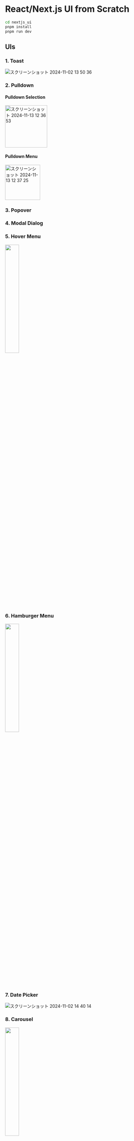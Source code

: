 # React/Next.js UI from Scratch

``` bash
cd nextjs_ui
pnpm install
pnpm run dev
```

## UIs

### 1. Toast

![スクリーンショット 2024-11-02 13 50 36](https://github.com/user-attachments/assets/0176383a-5948-4559-936e-493a16f4179e)

### 2. Pulldown

#### Pulldown Selection

<img width="137" alt="スクリーンショット 2024-11-13 12 36 53" src="https://github.com/user-attachments/assets/b905f247-c957-4225-9c6e-b620671bcf55">

#### Pulldown Menu

<img width="114" alt="スクリーンショット 2024-11-13 12 37 25" src="https://github.com/user-attachments/assets/6494d01f-a5d8-430f-893d-dc0ab4c89641">

### 3. Popover

### 4. Modal Dialog

### 5. Hover Menu

<img src="https://github.com/user-attachments/assets/965b4d75-4d81-4489-9011-e275be345b5e" width="30%">

### 6. Hamburger Menu

<img src="https://github.com/user-attachments/assets/aacae1a6-e16b-4637-98bf-588a151449a6" width="30%">

### 7. Date Picker

![スクリーンショット 2024-11-02 14 40 14](https://github.com/user-attachments/assets/c5f8b059-3211-46d9-b20b-05ed9b255815)

### 8. Carousel

<img src="https://github.com/user-attachments/assets/8d2de738-2a15-42c0-baae-7cb5e4911236" width="30%">

### 9. Alert Dialog

![スクリーンショット 2024-11-02 14 03 54](https://github.com/user-attachments/assets/8a95a1b1-82e5-43b4-893e-d3ec50b4b952)

### 10. Accordion

![スクリーンショット 2024-10-30 16 49 50](https://github.com/user-attachments/assets/e867e89d-858f-42e1-abf9-e204a5f87a73)

## References

* Toast
    * [React Custom Toast Notification Component from Scratch](https://medium.com/@henev/react-custom-toast-notification-component-from-scratch-adccd1c452b8)
    * [Toast Notification Service purely in ReactJS and TailwindCSS](https://medium.com/@constgenius/toast-notification-service-purely-in-reactjs-and-tailwindcss-build-toast-notification-service-325818f522a2)
    * [Can I Create A Complete Toast Notification Library?](https://www.youtube.com/watch?v=HhpbzPMCKDc&t=672s)
* Popover
    * [Mastering Popovers: Building an Accessible Popover Component in React with Just HTML](https://medium.com/@iambharathpadhu/mastering-popovers-building-an-accessible-popover-component-in-react-with-just-html-a6e95c0be2fb)
    * [How to Handle Outside Clicks in React with TypeScript](https://dev.to/rashed_iqbal/how-to-handle-outside-clicks-in-react-with-typescript-4lmc)
* Date Picker
    * [Build a Date Picker in 15mins Using Javascript/React from Scratch](https://medium.com/swlh/build-a-date-picker-in-15mins-using-javascript-react-from-scratch-f6932c77db09)
    * [Creawting a custom React datepicker](https://blog.logrocket.com/react-custom-datepicker/)
    * [Date Picker From Scratch | React](https://www.youtube.com/watch?app=desktop&v=CbXGyv3HI2w)
* Carousel
    * [Learn How to create Carousel slider in tailwind css and react js](https://github.com/AyyazTech/create-carousel-slider-in-Tailwind-css-and-React-js/tree/main)
    * [Build A React Carousel Image Slider From Scratch: React JS Hooks Tutorial](https://iamdyroz.medium.com/create-a-responsive-react-carousel-image-slider-component-from-scratch-using-react-hooks-eefdcfd42d79)
* Accordion
    * [Creating an Accordion Component with Tailwind CSS](https://medium.com/@dechmilznik/creating-an-accordion-component-with-tailwind-css-1ade980a314e)
    * [Make an Animated Accordion Component purely in React and Tailwind CSS](https://www.youtube.com/watch?app=desktop&v=dciqfn6vRxc)